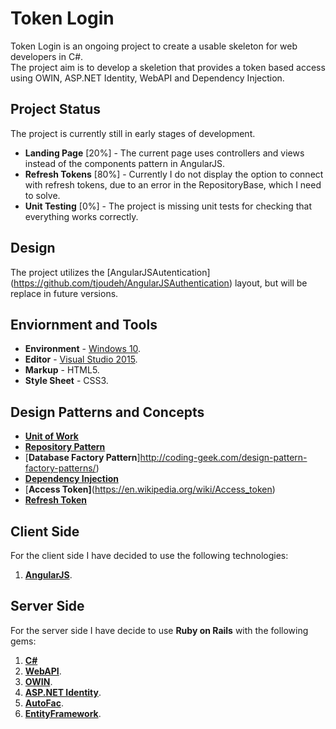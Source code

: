 # Token Login
Token Login is an ongoing project to create a usable skeleton for web developers in C#.  
The project aim is to develop a skeletion that provides a token based access using OWIN, ASP.NET Identity, WebAPI and Dependency Injection.

## Project Status
The project is currently still in early stages of development.
- **Landing Page** [20%] - The current page uses controllers and views instead of the components pattern in AngularJS.
- **Refresh Tokens** [80%] - Currently I do not display the option to connect with refresh tokens, due to an error in the RepositoryBase, which I need to solve.
- **Unit Testing** [0%] - The project is missing unit tests for checking that everything works correctly.

## Design
The project utilizes the [AngularJSAutentication] (https://github.com/tjoudeh/AngularJSAuthentication) layout, but will be replace in future versions.

## Enviornment and Tools
- **Environment** - [Windows 10](https://www.microsoft.com/en-us/windows/get-windows-10).  
- **Editor** - [Visual Studio 2015](https://www.visualstudio.com/en-us/products/vs-2015-product-editions.aspx).  
- **Markup** - HTML5.  
- **Style Sheet** - CSS3.  

## Design Patterns and Concepts
- [**Unit of Work**](http://www.codeproject.com/Articles/581487/Unit-of-Work-Design-Pattern)
- [**Repository Pattern**](https://msdn.microsoft.com/en-us/library/ff649690.aspx)
- [**Database Factory Pattern**]http://coding-geek.com/design-pattern-factory-patterns/)
- [**Dependency Injection**](https://en.wikipedia.org/wiki/Dependency_injection)
- [**Access Token]**(https://en.wikipedia.org/wiki/Access_token)
- [**Refresh Token**](https://auth0.com/blog/refresh-tokens-what-are-they-and-when-to-use-them/)

## Client Side
For the client side I have decided to use the following technologies:  
1. [**AngularJS**](https://angularjs.org/).  

## Server Side
For the server side I have decide to use **Ruby on Rails** with the following gems:  
1. [**C#**](https://en.wikipedia.org/wiki/C_Sharp_(programming_language))
2. [**WebAPI**](http://www.asp.net/web-api).  
3. [**OWIN**](http://owin.org/).  
4. [**ASP.NET Identity**](http://www.asp.net/identity).  
5. [**AutoFac**](https://autofac.org/).  
6. [**EntityFramework**](https://en.wikipedia.org/wiki/Entity_Framework).  
